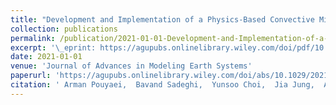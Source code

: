 ```yaml
---
title: "Development and Implementation of a Physics-Based Convective Mixing Scheme in the Community Multiscale Air Quality Modeling Framework"
collection: publications
permalink: /publication/2021-01-01-Development-and-Implementation-of-a-Physics-Based-Convective-Mixing-Scheme-in-the-Community-Multiscale-Air-Quality-Modeling-Framework
excerpt: '\_eprint: https://agupubs.onlinelibrary.wiley.com/doi/pdf/10.1029/2021MS002475'
date: 2021-01-01
venue: 'Journal of Advances in Modeling Earth Systems'
paperurl: 'https://agupubs.onlinelibrary.wiley.com/doi/abs/10.1029/2021MS002475'
citation: ' Arman Pouyaei,  Bavand Sadeghi,  Yunsoo Choi,  Jia Jung,  Amir Souri,  Chun Zhao,  Chul Song, &quot;Development and Implementation of a Physics-Based Convective Mixing Scheme in the Community Multiscale Air Quality Modeling Framework.&quot; Journal of Advances in Modeling Earth Systems, 2021.'
---
```

